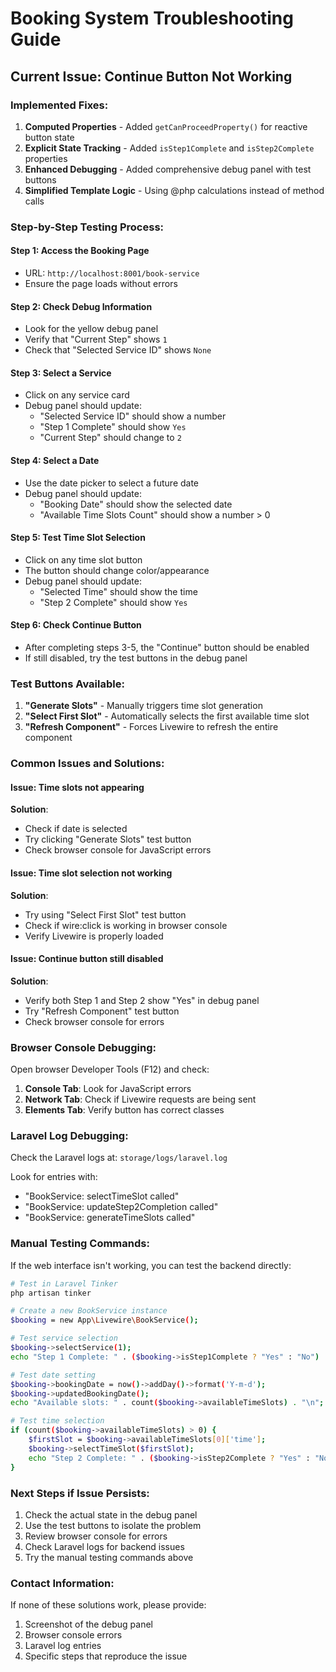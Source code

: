 # Booking System Troubleshooting Guide

## Current Issue: Continue Button Not Working

### Implemented Fixes:

1. **Computed Properties** - Added `getCanProceedProperty()` for reactive button state
2. **Explicit State Tracking** - Added `isStep1Complete` and `isStep2Complete` properties
3. **Enhanced Debugging** - Added comprehensive debug panel with test buttons
4. **Simplified Template Logic** - Using @php calculations instead of method calls

### Step-by-Step Testing Process:

#### Step 1: Access the Booking Page
- URL: `http://localhost:8001/book-service`
- Ensure the page loads without errors

#### Step 2: Check Debug Information
- Look for the yellow debug panel
- Verify that "Current Step" shows `1`
- Check that "Selected Service ID" shows `None`

#### Step 3: Select a Service
- Click on any service card
- Debug panel should update:
  - "Selected Service ID" should show a number
  - "Step 1 Complete" should show `Yes`
  - "Current Step" should change to `2`

#### Step 4: Select a Date
- Use the date picker to select a future date
- Debug panel should update:
  - "Booking Date" should show the selected date
  - "Available Time Slots Count" should show a number > 0

#### Step 5: Test Time Slot Selection
- Click on any time slot button
- The button should change color/appearance
- Debug panel should update:
  - "Selected Time" should show the time
  - "Step 2 Complete" should show `Yes`

#### Step 6: Check Continue Button
- After completing steps 3-5, the "Continue" button should be enabled
- If still disabled, try the test buttons in the debug panel

### Test Buttons Available:

1. **"Generate Slots"** - Manually triggers time slot generation
2. **"Select First Slot"** - Automatically selects the first available time slot
3. **"Refresh Component"** - Forces Livewire to refresh the entire component

### Common Issues and Solutions:

#### Issue: Time slots not appearing
**Solution**: 
- Check if date is selected
- Try clicking "Generate Slots" test button
- Check browser console for JavaScript errors

#### Issue: Time slot selection not working
**Solution**:
- Try using "Select First Slot" test button
- Check if wire:click is working in browser console
- Verify Livewire is properly loaded

#### Issue: Continue button still disabled
**Solution**:
- Verify both Step 1 and Step 2 show "Yes" in debug panel
- Try "Refresh Component" test button
- Check browser console for errors

### Browser Console Debugging:

Open browser Developer Tools (F12) and check:

1. **Console Tab**: Look for JavaScript errors
2. **Network Tab**: Check if Livewire requests are being sent
3. **Elements Tab**: Verify button has correct classes

### Laravel Log Debugging:

Check the Laravel logs at: `storage/logs/laravel.log`

Look for entries with:
- "BookService: selectTimeSlot called"
- "BookService: updateStep2Completion called"
- "BookService: generateTimeSlots called"

### Manual Testing Commands:

If the web interface isn't working, you can test the backend directly:

```bash
# Test in Laravel Tinker
php artisan tinker

# Create a new BookService instance
$booking = new App\Livewire\BookService();

# Test service selection
$booking->selectService(1);
echo "Step 1 Complete: " . ($booking->isStep1Complete ? "Yes" : "No") . "\n";

# Test date setting
$booking->bookingDate = now()->addDay()->format('Y-m-d');
$booking->updatedBookingDate();
echo "Available slots: " . count($booking->availableTimeSlots) . "\n";

# Test time selection
if (count($booking->availableTimeSlots) > 0) {
    $firstSlot = $booking->availableTimeSlots[0]['time'];
    $booking->selectTimeSlot($firstSlot);
    echo "Step 2 Complete: " . ($booking->isStep2Complete ? "Yes" : "No") . "\n";
}
```

### Next Steps if Issue Persists:

1. Check the actual state in the debug panel
2. Use the test buttons to isolate the problem
3. Review browser console for errors
4. Check Laravel logs for backend issues
5. Try the manual testing commands above

### Contact Information:

If none of these solutions work, please provide:
1. Screenshot of the debug panel
2. Browser console errors
3. Laravel log entries
4. Specific steps that reproduce the issue